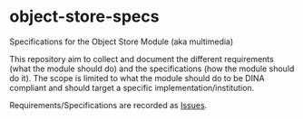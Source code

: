 # object-store-specs
Specifications for the Object Store Module (aka multimedia)

This repository aim to collect and document the different requirements (what the module should do) and the specifications (how the module should do it). The scope is limited to what the module should do to be DINA compliant and should target a specific implementation/institution.

Requirements/Specifications are recorded as [Issues](https://github.com/DINA-Web/object-store-specs/issues).
